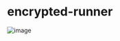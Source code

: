 # encrypted-runner

![image](https://github.com/Jimmy01240397/CTF-writeup/assets/57281249/fd581628-1d5b-4eed-8309-14e5af9103a7)

